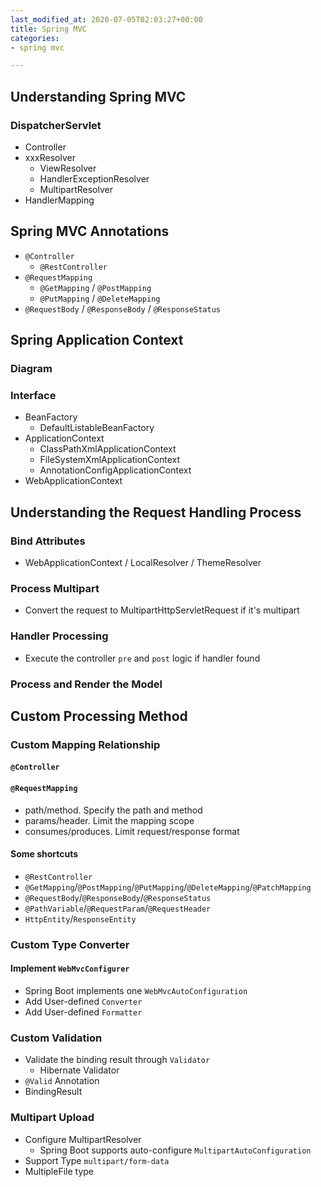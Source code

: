 ```yaml
---
last_modified_at: 2020-07-05T02:03:27+00:00
title: Spring MVC
categories:
- spring mvc

---
```

## Understanding Spring MVC

### DispatcherServlet

* Controller
* xxxResolver
  * ViewResolver
  * HandlerExceptionResolver
  * MultipartResolver
* HandlerMapping

## Spring MVC Annotations

* `@Controller`
  * `@RestController`
* `@RequestMapping`
  * `@GetMapping` / `@PostMapping`
  * `@PutMapping` / `@DeleteMapping`
* `@RequestBody` / `@ResponseBody` / `@ResponseStatus`

## Spring Application Context

### Diagram

### Interface

* BeanFactory
  * DefaultListableBeanFactory
* ApplicationContext
  * ClassPathXmlApplicationContext
  * FileSystemXmlApplicationContext
  * AnnotationConfigApplicationContext
* WebApplicationContext

## Understanding the Request Handling Process

### Bind Attributes

* WebApplicationContext / LocalResolver / ThemeResolver

### Process Multipart

* Convert the request to MultipartHttpServletRequest if it's multipart

### Handler Processing

* Execute the controller `pre` and `post` logic if handler found

### Process and Render the Model

## Custom Processing Method

### Custom Mapping Relationship

#### `@Controller`

#### `@RequestMapping`

* path/method. Specify the path and method
* params/header. Limit the mapping scope
* consumes/produces. Limit request/response format

#### Some shortcuts

* `@RestController`
* `@GetMapping`/`@PostMapping`/`@PutMapping`/`@DeleteMapping`/`@PatchMapping`
* `@RequestBody`/`@ResponseBody`/`@ResponseStatus`
* `@PathVariable`/`@RequestParam`/`@RequestHeader`
* `HttpEntity`/`ResponseEntity`

### Custom Type Converter

#### Implement `WebMvcConfigurer`

* Spring Boot implements one `WebMvcAutoConfiguration`
* Add User-defined `Converter`
* Add User-defined `Formatter`

### Custom Validation

* Validate the binding result through `Validator`
  * Hibernate Validator
* `@Valid` Annotation
* BindingResult

### Multipart Upload

* Configure MultipartResolver
  * Spring Boot supports auto-configure `MultipartAutoConfiguration`
* Support Type `multipart/form-data`
* MultipleFile type